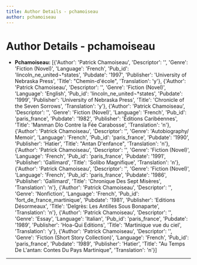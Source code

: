```yaml
---
title: Author Details - pchamoiseau
author: pchamoiseau
---
```


# Author Details - pchamoiseau

<ul>
    <li><strong>Pchamoiseau:</strong> [{'Author': 'Patrick Chamoiseau', 'Descriptor': '', 'Genre': 'Fiction (Novel)', 'Language': 'French', 'Pub_id': 'lincoln_ne_united¬†states', 'Pubdate': '1997', 'Publisher': 'University of Nebraska Press', 'Title': "Chemin-d'école", 'Translation': 'y'}, {'Author': 'Patrick Chamoiseau', 'Descriptor': '', 'Genre': 'Fiction (Novel)', 'Language': 'English', 'Pub_id': 'lincoln_ne_united¬†states', 'Pubdate': '1999', 'Publisher': 'University of Nebraska Press', 'Title': 'Chronicle of the Seven Sorrows', 'Translation': 'y'}, {'Author': 'Patrick Chamoiseau', 'Descriptor': '', 'Genre': 'Fiction (Novel)', 'Language': 'French', 'Pub_id': 'paris_france', 'Pubdate': '1982', 'Publisher': 'Éditions Caribéennes', 'Title': 'Manman Dlo Contre la Fée Carabosse', 'Translation': 'n'}, {'Author': 'Patrick Chamoiseau', 'Descriptor': '', 'Genre': 'Autobiography/ Memoir', 'Language': 'French', 'Pub_id': 'paris_france', 'Pubdate': '1990', 'Publisher': 'Hatier', 'Title': "Antan D'enfance", 'Translation': 'n'}, {'Author': 'Patrick Chamoiseau', 'Descriptor': '', 'Genre': 'Fiction (Novel)', 'Language': 'French', 'Pub_id': 'paris_france', 'Pubdate': '1991', 'Publisher': 'Gallimard', 'Title': 'Solibo Magnifique', 'Translation': 'n'}, {'Author': 'Patrick Chamoiseau', 'Descriptor': '', 'Genre': 'Fiction (Novel)', 'Language': 'French', 'Pub_id': 'paris_france', 'Pubdate': '1986', 'Publisher': 'Gallimard', 'Title': 'Chronique Des Sept Misères', 'Translation': 'n'}, {'Author': 'Patrick Chamoiseau', 'Descriptor': '', 'Genre': 'Nonfiction', 'Language': 'French', 'Pub_id': 'fort_de_france_martinique', 'Pubdate': '1981', 'Publisher': 'Editions Désormeaux', 'Title': 'Delgrès: Les Antilles Sous Bonaparte', 'Translation': 'n'}, {'Author': 'Patrick Chamoiseau', 'Descriptor': '', 'Genre': 'Essay', 'Language': 'Italian', 'Pub_id': 'paris_france', 'Pubdate': '1989', 'Publisher': 'Hoa-Qui Editions', 'Title': 'Martinique vue du ciel', 'Translation': 'y'}, {'Author': 'Patrick Chamoiseau', 'Descriptor': '', 'Genre': 'Fiction (Short Story Collection)', 'Language': 'French', 'Pub_id': 'paris_france', 'Pubdate': '1989', 'Publisher': 'Hatier', 'Title': "Au Temps De L'antan: Contes Du Pays Martinique", 'Translation': 'n'}]</li>
</ul>
<hr>